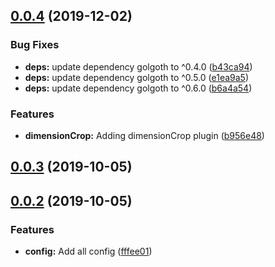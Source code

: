 ## [0.0.4](https://github.com/pixelastic/tailwind-config-norska/compare/0.0.3...0.0.4) (2019-12-02)


### Bug Fixes

* **deps:** update dependency golgoth to ^0.4.0 ([b43ca94](https://github.com/pixelastic/tailwind-config-norska/commit/b43ca9468ad81d387314f61ebd5ac7096ea2ebe1))
* **deps:** update dependency golgoth to ^0.5.0 ([e1ea9a5](https://github.com/pixelastic/tailwind-config-norska/commit/e1ea9a58a2dd084cd43fb312b82e13ac36463303))
* **deps:** update dependency golgoth to ^0.6.0 ([b6a4a54](https://github.com/pixelastic/tailwind-config-norska/commit/b6a4a543a989a10ea8e4f3670d14c5577f3a33d0))


### Features

* **dimensionCrop:** Adding dimensionCrop plugin ([b956e48](https://github.com/pixelastic/tailwind-config-norska/commit/b956e48e31085dfb74f230cb39e122d6bce795bf))



## [0.0.3](https://github.com/pixelastic/tailwind-config-norska/compare/0.0.2...0.0.3) (2019-10-05)



## [0.0.2](https://github.com/pixelastic/tailwind-config-norska/compare/fffee010c5cf550ca01b6df5fcd6c7151b01e39b...0.0.2) (2019-10-05)


### Features

* **config:** Add all config ([fffee01](https://github.com/pixelastic/tailwind-config-norska/commit/fffee010c5cf550ca01b6df5fcd6c7151b01e39b))


